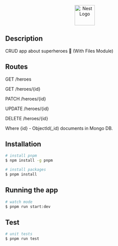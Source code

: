 <p align="center">
  <a href="http://nestjs.com/" target="blank"><img src="https://nestjs.com/img/logo-small.svg" width="64" alt="Nest Logo" /></a>
</p>


## Description

CRUD app about superheroes 🤖 (With Files Module)

## Routes

GET /heroes

GET /heroes/{id}

PATCH /heroes/{id}

UPDATE /heroes/{id}

DELETE /heroes/{id}

Where {id} - ObjectId(_id) documents in Mongo DB.

## Installation

```bash
# install pnpm
$ npm install -g pnpm

# install packages
$ pnpm install
```

## Running the app

```bash
# watch mode
$ pnpm run start:dev
```

## Test

```bash
# unit tests
$ pnpm run test
```
